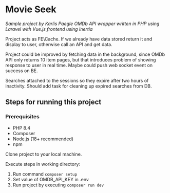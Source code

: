 # Movie Seek

_Sample project by Karlis Paegle_
_OMDb API wrapper written in PHP using Laravel with Vue.js frontend using Inertia_

Project acts as FE\Cache. If we already have data stored return it and display to user, otherwise call an API and get data.

Project could be improved by fetching data in the background, since OMDb API only returns 10 item pages, but that introduces problem of showing response to user in real time. Maybe could push web socket event on success on BE.

Searches attached to the sessions so they expire after two hours of inactivity. Should add task for cleaning up expired searches from DB.

## Steps for running this project

### Prerequisites

- PHP 8.4
- Composer
- Node.js (18+ recommended)
- npm

Clone project to your local machine.

Execute steps in working directory:

1. Run command `composer setup`
2. Set value of OMDB_API_KEY in .env
3. Run project by executing `composer run dev`

